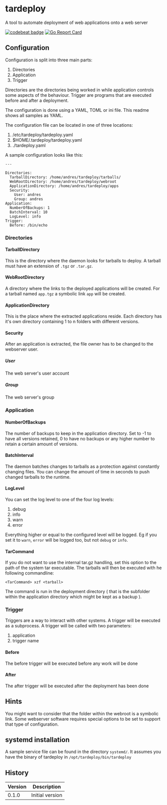 # tardeploy

A tool to automate deployment of web applications onto a web server

[![codebeat badge](https://codebeat.co/badges/d0cafabb-061d-4b17-9476-80ac086535c7)](https://codebeat.co/projects/github-com-sascha-andres-tardeploy-master) [![Go Report Card](https://goreportcard.com/badge/github.com/sascha-andres/tardeploy)](https://goreportcard.com/report/github.com/sascha-andres/tardeploy)

## Configuration

Configuration is split into three main parts:

1. Directories
2. Application
3. Trigger

Directories are the directories being worked in while application controls some aspects of the behaviour. Trigger are programs that are executed before and after a deployment.

The configuration is done using a YAML, TOML or ini file. This readme shows all samples as YAML.

The configuration file can be located in one of three locations:

1. /etc/tardeploy/tardeploy.yaml
2. $HOME/.tardeploy/tardeploy.yaml
3. ./tardeploy.yaml

A sample configuration looks like this:

    ---
    
    Directories:
      TarballDirectory: /home/andres/tardeploy/tarballs/
      WebRootDirectory: /home/andres/tardeploy/webroot
      ApplicationDirectory: /home/andres/tardeploy/apps
      Security:
        User: andres
        Group: andres
    Application:
      NumberOfBackups: 1
      BatchInterval: 10
      LogLevel: info
    Trigger:
      Before: /bin/echo

### Directories

#### TarballDirectory

This is the directory where the daemon looks for tarballs to deploy. A tarball must have an extension of `.tgz` or `.tar.gz`.

#### WebRootDirectory

A directory where the links to the deployed applications will be created. For a tarball named `app.tgz` a symbolic link `app` will be created.

#### ApplicationDirectory

This is the place where the extracted applications reside. Each directory has it's own directory containing 1 to n folders with different versions.

#### Security

After an application is extracted, the file owner has to be changed to the webserver user.

##### User

The web server's user account

##### Group

The web server's group

### Application

#### NumberOfBackups

The number of backups to keep in the application directory. Set to -1 to have all versions retained, 0 to have no backups or any higher number to retain a certain amount of versions.

#### BatchInterval

The daemon batches changes to tarballs as a protection against constantly changing files. You can change the amount of time in seconds to push changed tarballs to the runtime.

#### LogLevel

You can set the log level to one of the four log levels:

1. debug
2. info
3. warn
4. error

Everything higher or equal to the configured level will be logged. Eg if you set it to `warn`, `error` will be logged too, but not `debug` or `info`.

#### TarCommand

If you do not want to use the internal tar.gz handling, set this option to the path of the system tar executable. The tarballs will then be executed with he following commandline:

    <TarCommand> xzf <tarball>

The command is run in the deployment directory ( that is the subfolder within the application directory which might be kept as a backup ).

### Trigger

Triggers are a way to interact with other systems. A trigger will be executed as a subprocess. A trigger will be called with two parameters:

1. application
2. trigger name

#### Before

The before trigger will be executed before any work will be done

#### After

The after trigger will be executed after the deployment has been done

## Hints

You might want to consider that the folder within the webroot is a symbolic link. Some webserver software requires special options to be set to support that type of configuration.

## systemd installation

A sample service file can be found in the directory `systemd/`. It assumes you have the binary of tardeploy in `/opt/tardeploy/bin/tardeploy`

## History

|Version|Description|
|---|---|
|0.1.0|Initial version|